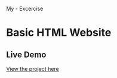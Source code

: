 My - Excercise

# Basic HTML Website

## Live Demo

[View the project here](https://indrasetiawn.github.io/basic-html/)
